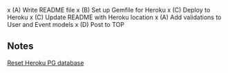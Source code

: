 x (A) Write README file
x (B) Set up Gemfile for Heroku
x (C) Deploy to Heroku
x (C) Update README with Heroku location
x (A) Add validations to User and Event models
x (D) Post to TOP



## Notes
[Reset Heroku PG database](https://gist.github.com/zulhfreelancer/ea140d8ef9292fa9165e)


